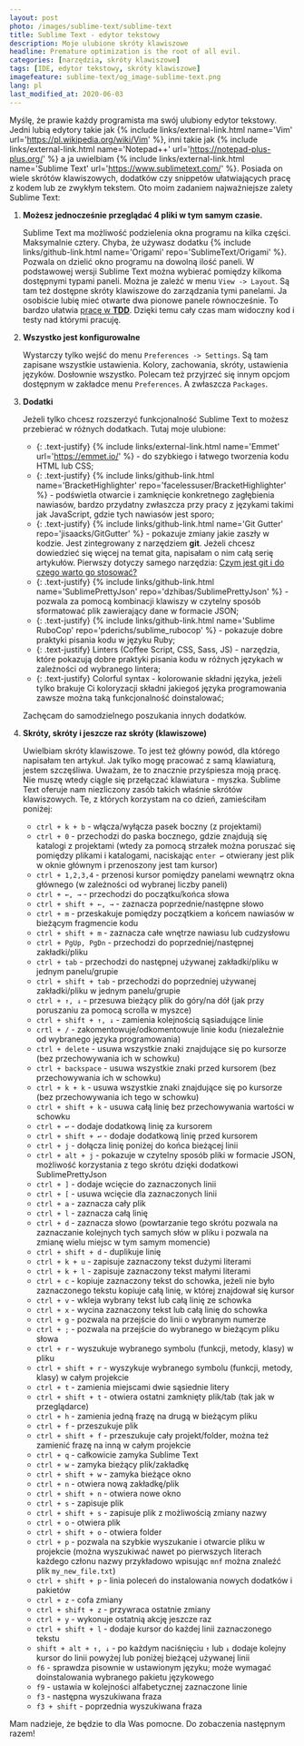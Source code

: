 ```yaml
---
layout: post
photo: /images/sublime-text/sublime-text
title: Sublime Text - edytor tekstowy
description: Moje ulubione skróty klawiszowe
headline: Premature optimization is the root of all evil.
categories: [narzędzia, skróty klawiszowe]
tags: [IDE, edytor tekstowy, skróty klawiszowe]
imagefeature: sublime-text/og_image-sublime-text.png
lang: pl
last_modified_at: 2020-06-03
---
```


Myślę, że prawie każdy programista ma swój ulubiony edytor tekstowy. Jedni lubią edytory takie jak
{% include links/external-link.html name='Vim' url='https://pl.wikipedia.org/wiki/Vim' %},
inni takie jak
{% include links/external-link.html name='Notepad++' url='https://notepad-plus-plus.org/' %}
a ja uwielbiam
{% include links/external-link.html name='Sublime Text' url='https://www.sublimetext.com/' %}.
Posiada on wiele skrótów klawiszowych, dodatków czy snippetów ułatwiających pracę z kodem lub ze zwykłym tekstem. Oto moim zadaniem najważniejsze zalety Sublime Text:

1. **Możesz jednocześnie przeglądać 4 pliki w tym samym czasie.**

    Sublime Text ma możliwość podzielenia okna programu na kilka części. Maksymalnie cztery. Chyba, że używasz dodatku
    {% include links/github-link.html name='Origami' repo='SublimeText/Origami' %}.
    Pozwala on dzielić okno programu na dowolną ilość paneli. W podstawowej wersji Sublime Text można wybierać pomiędzy kilkoma dostępnymi typami paneli. Można je zaleźć w menu `View -> Layout`. Są tam też dostępne skróty klawiszowe do zarządzania tymi panelami. Ja osobiście lubię mieć otwarte dwa pionowe panele równocześnie. To bardzo ułatwia <a href='{{ site.baseurl }}/tdd-basic' title='Test-Driven Development jak zacząć'>pracę w **TDD**</a>. Dzięki temu cały czas mam widoczny kod i testy nad którymi pracuję.

2. **Wszystko jest konfigurowalne**

    Wystarczy tylko wejść do menu `Preferences -> Settings`. Są tam zapisane wszystkie ustawienia. Kolory, zachowania, skróty, ustawienia języków. Dosłownie wszystko. Polecam też przyjrzeć się innym opcjom dostępnym w zakładce menu `Preferences`. A zwłaszcza `Packages`.

3. **Dodatki**

    Jeżeli tylko chcesz rozszerzyć funkcjonalność Sublime Text to możesz przebierać w różnych dodatkach. Tutaj moje ulubione:
    - {: .text-justify} {% include links/external-link.html name='Emmet' url='https://emmet.io/' %} - do szybkiego i łatwego tworzenia kodu HTML lub CSS;
    - {: .text-justify} {% include links/github-link.html name='BracketHighlighter' repo='facelessuser/BracketHighlighter' %} - podświetla otwarcie i zamknięcie konkretnego zagłębienia nawiasów, bardzo przydatny zwłaszcza przy pracy z językami takimi jak JavaScript, gdzie tych nawiasów jest sporo;
    - {: .text-justify} {% include links/github-link.html name='Git Gutter' repo='jisaacks/GitGutter' %} - pokazuje zmiany jakie zaszły w kodzie. Jest zintegrowany z narzędziem **git**. Jeżeli chcesz dowiedzieć się więcej na temat gita, napisałam o nim całą serię artykułów. Pierwszy dotyczy samego narzędzia: <a href='{{ site.baseurl }}/what-is-git' title='Co to jest git?'>Czym jest git i do czego warto go stosować?</a>
    - {: .text-justify} {% include links/github-link.html name='SublimePrettyJson' repo='dzhibas/SublimePrettyJson' %} - pozwala za pomocą kombinacji klawiszy w czytelny sposób sformatować plik zawierający dane w formacie JSON;
    - {: .text-justify} {% include links/github-link.html name='Sublime RuboCop' repo='pderichs/sublime_rubocop' %} - pokazuje dobre praktyki pisania kodu w języku Ruby;
    - {: .text-justify} Linters (Coffee Script, CSS, Sass, JS) - narzędzia, które pokazują dobre praktyki pisania kodu w różnych językach w zależności od wybranego lintera;
    - {: .text-justify} Colorful syntax - kolorowanie składni języka, jeżeli tylko brakuje Ci koloryzacji składni jakiegoś języka programowania zawsze można taką funkcjonalność doinstalować;

    Zachęcam do samodzielnego poszukania innych dodatków.

4. **Skróty, skróty i jeszcze raz skróty (klawiszowe)**

    Uwielbiam skróty klawiszowe. To jest też główny powód, dla którego napisałam ten artykuł. Jak tylko mogę pracować z samą klawiaturą, jestem szczęśliwa. Uważam, że to znacznie przyśpiesza moją pracę. Nie muszę wtedy ciągle się przełączać klawiatura - myszka. Sublime Text oferuje nam niezliczony zasób takich właśnie skrótów klawiszowych. Te, z których korzystam na co dzień, zamieściłam poniżej:
    - `ctrl + k + b` - włącza/wyłącza pasek boczny (z projektami)
    - `ctrl + 0` - przechodzi do paska bocznego, gdzie znajdują się katalogi z projektami (wtedy za pomocą strzałek można poruszać się pomiędzy plikami i katalogami, naciskając `enter ↩` otwierany jest plik w oknie głównym i przenoszony jest tam kursor)
    - `ctrl + 1,2,3,4` - przenosi kursor pomiędzy panelami wewnątrz okna głównego (w zależności od wybranej liczby paneli)
    - `ctrl + ←, →` - przechodzi do początku/końca słowa
    - `ctrl + shift + ←, →` - zaznacza poprzednie/następne słowo
    - `ctrl + m` - przeskakuje pomiędzy początkiem a końcem nawiasów w bieżącym fragmencie kodu
    - `ctrl + shift + m` - zaznacza całe wnętrze nawiasu lub cudzysłowu
    - `ctrl + PgUp, PgDn` - przechodzi do poprzedniej/następnej zakładki/pliku
    - `ctrl + tab` - przechodzi do następnej używanej zakładki/pliku w jednym panelu/grupie
    - `ctrl + shift + tab` - przechodzi do poprzedniej używanej zakładki/pliku w jednym panelu/grupie
    - `ctrl + ↑, ↓` -  przesuwa bieżący plik do góry/na dół (jak przy poruszaniu za pomocą scrolla w myszce)
    - `ctrl + shift + ↑, ↓` - zamienia kolejnością sąsiadujące linie
    - `crtl + /` - zakomentowuje/odkomentowuje linie kodu (niezależnie od wybranego języka programowania)
    - `ctrl + delete` - usuwa wszystkie znaki znajdujące się po kursorze (bez przechowywania ich w schowku)
    - `ctrl + backspace` - usuwa wszystkie znaki przed kursorem (bez przechowywania ich w schowku)
    - `ctrl + k + k` - usuwa wszystkie znaki znajdujące się po kursorze (bez przechowywania ich tego w schowku)
    - `ctrl + shift + k` - usuwa całą linię bez przechowywania wartości w schowku
    - `ctrl + ↩` - dodaje dodatkową linię za kursorem
    - `ctrl + shift + ↩` - dodaje dodatkową linię przed kursorem
    - `ctrl + j` - dołącza linię poniżej do końca bieżącej linii
    - `ctrl + alt + j` - pokazuje w czytelny sposób pliki w formacie JSON, możliwość korzystania z tego skrótu dzięki dodatkowi SublimePrettyJson
    - `ctrl + ]` - dodaje wcięcie do zaznaczonych linii
    - `ctrl + [` - usuwa wcięcie dla zaznaczonych linii
    - `ctrl + a` - zaznacza cały plik
    - `ctrl + l` - zaznacza całą linię
    - `ctrl + d` - zaznacza słowo (powtarzanie tego skrótu pozwala na zaznaczanie kolejnych tych samych słów w pliku i pozwala na zmianę wielu miejsc w tym samym momencie)
    - `ctrl + shift + d` - duplikuje linię
    - `ctrl + k + u` - zapisuje zaznaczony tekst dużymi literami
    - `ctrl + k + l` - zapisuje zaznaczony tekst małymi literami
    - `ctrl + c` - kopiuje zaznaczony tekst do schowka, jeżeli nie było zaznaczonego tekstu kopiuje całą linię, w której znajdował się kursor
    - `ctrl + v` - wkleja wybrany tekst lub całą linię ze schowka
    - `ctrl + x` - wycina zaznaczony tekst lub całą linię do schowka
    - `ctrl + g` - pozwala na przejście do linii o wybranym numerze
    - `ctrl + ;` - pozwala na przejście do wybranego w bieżącym pliku słowa
    - `ctrl + r` - wyszukuje wybranego symbolu (funkcji, metody, klasy) w pliku
    - `ctrl + shift + r` - wyszykuje wybranego symbolu (funkcji, metody, klasy) w całym projekcie
    - `ctrl + t` - zamienia miejscami dwie sąsiednie litery
    - `ctrl + shift + t` - otwiera ostatni zamknięty plik/tab (tak jak w przeglądarce)
    - `ctrl + h` - zamienia jedną frazę na drugą w bieżącym pliku
    - `ctrl + f` - przeszukuje plik
    - `ctrl + shift + f` - przeszukuje cały projekt/folder, można też zamienić frazę na inną w całym projekcie
    - `ctrl + q` - całkowicie zamyka Sublime Text
    - `ctrl + w` - zamyka bieżący plik/zakładkę
    - `ctrl + shift + w` - zamyka bieżące okno
    - `ctrl + n` - otwiera nową zakładkę/plik
    - `ctrl + shift + n` - otwiera nowe okno
    - `ctrl + s` -  zapisuje plik
    - `ctrl + shift + s` - zapisuje plik z możliwością zmiany nazwy
    - `ctrl + o` - otwiera plik
    - `ctrl + shift + o` - otwiera folder
    - `ctrl + p` - pozwala na szybkie wyszukanie i otwarcie pliku w projekcie (można wyszukiwać nawet po pierwszych literach każdego członu nazwy przykładowo wpisując `mnf` można znaleźć plik `my_new_file.txt`)
    - `ctrl + shift + p` - linia poleceń do instalowania nowych dodatków i pakietów
    - `ctrl + z` - cofa zmiany
    - `ctrl + shift + z` - przywraca ostatnie zmiany
    - `ctrl + y` - wykonuje ostatnią akcję jeszcze raz
    - `ctrl + shift + l` - dodaje kursor do każdej linii zaznaczonego tekstu
    - `shift + alt + ↑, ↓` - po każdym naciśnięciu `↑` lub `↓` dodaje kolejny kursor do linii powyżej lub poniżej bieżącej używanej linii
    - `f6` - sprawdza pisownie w ustawionym języku; może wymagać doinstalowania wybranego pakietu językowego
    - `f9` - ustawia w kolejności alfabetycznej zaznaczone linie
    - `f3` - następna wyszukiwana fraza
    - `f3 + shift` - poprzednia wyszukiwana fraza

Mam nadzieje, że będzie to dla Was pomocne. Do zobaczenia następnym razem!

